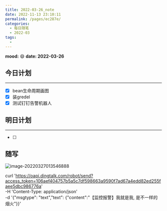 ```yaml
---
title: 2022-03-26_note
date: 2022-11-13 23:10:11
permalink: /pages/ec287e/
categories:
  - 每日随笔
  - 2022-03
tags:
  - 
---
```

**mood:** :smile:  									**date: 2022-03-26**  
## 今日计划  
------
- [x]  bean生命周期画图
- [x]  装gredel
- [x]  测试钉钉告警机器人
## 明日计划  
------
- [ ]  
## 随写 
![image-20220327013546888](https://img.ggball.top/picGo/image-20220327013546888.png)



curl 'https://oapi.dingtalk.com/robot/send?access_token=106aef404757b5a5c7df598663a9590f7ad67a4edd82ed255faee5dbc986776a' \
 -H 'Content-Type: application/json' \
 -d '{"msgtype": "text","text": {"content":"【监控报警】我就是我, 是不一样的烟火"}}'